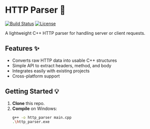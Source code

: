 # HTTP Parser 🚀

[![Build Status](https://img.shields.io/badge/build-passing-brightgreen)](https://github.com/)
[![License](https://img.shields.io/badge/license-MIT-blue)](LICENSE)

A lightweight C++ HTTP parser for handling server or client requests.

## Features ✨

- Converts raw HTTP data into usable C++ structures
- Simple API to extract headers, method, and body
- Integrates easily with existing projects
- Cross-platform support

## Getting Started 💡

1. **Clone** this repo.
2. **Compile** on Windows:
   ```bash
   g++ -o http_parser main.cpp
   .\http_parser.exe
   ```
